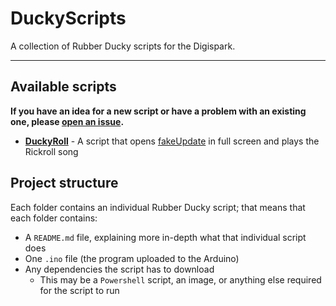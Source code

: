 # DuckyScripts

A collection of Rubber Ducky scripts for the Digispark.
***

## Available scripts

**If you have an idea for a new script or have a problem with an existing one, please [open an issue](https://github.com/spaceface777/DuckyScripts/issues/new).**

 - **[DuckyRoll](https://github.com/spaceface777/DuckyScripts/tree/master/DuckyRoll)** - A script that opens [fakeUpdate](http://fakeupdate.net/win10u/) in full screen and plays the Rickroll song


## Project structure 
Each folder contains an individual Rubber Ducky script; that means that each folder contains: 
 - A `README.md` file, explaining more in-depth what that individual script does
 - One `.ino` file (the program uploaded to the Arduino)
 - Any dependencies the script has to download 
   - This may be a `Powershell` script, an image, or anything else required for the script to run
